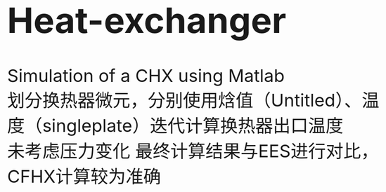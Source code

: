 # Heat-exchanger
Simulation of a CHX using Matlab </br>
划分换热器微元，分别使用焓值（Untitled）、温度（singleplate）迭代计算换热器出口温度</br>
未考虑压力变化
最终计算结果与EES进行对比，<body style="font-size:40px">CFHX</body>计算较为准确

